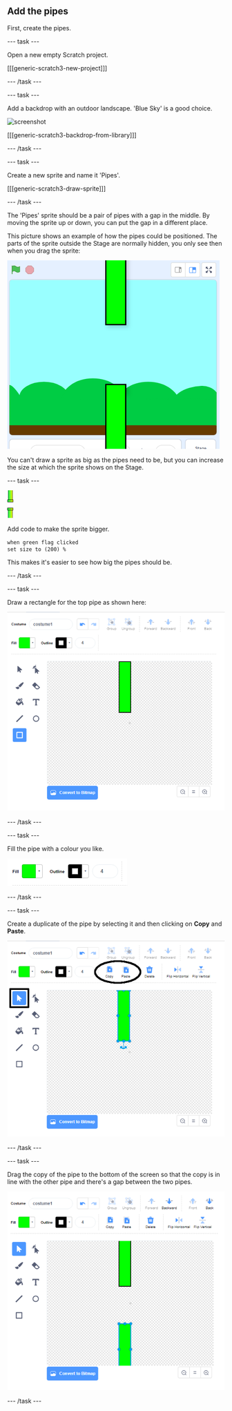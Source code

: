 ## Add the pipes

First, create the pipes.

--- task ---

Open a new empty Scratch project.

[[[generic-scratch3-new-project]]]

--- /task ---

--- task ---

Add a backdrop with an outdoor landscape. 'Blue Sky' is a good choice.

![screenshot](images/flappy-stage.png)

[[[generic-scratch3-backdrop-from-library]]]

--- /task ---

--- task ---

Create a new sprite and name it 'Pipes'.

[[[generic-scratch3-draw-sprite]]]

--- /task ---

The 'Pipes' sprite should be a pair of pipes with a gap in the middle. By moving the sprite up or down, you can put the gap in a different place.

This picture shows an example of how the pipes could be positioned. The parts of the sprite outside the Stage are normally hidden, you only see then when you drag the sprite:

![screenshot](images/flappy-pipes-position.png)

You can't draw a sprite as big as the pipes need to be, but you can increase the size at which the sprite shows on the Stage.

--- task ---

![pipes sprite](images/pipes-sprite.png)

Add code to make the sprite bigger.
```blocks3
when green flag clicked
set size to (200) %
```

This makes it's easier to see how big the pipes should be.

--- /task ---

--- task ---

Draw a rectangle for the top pipe as shown here:

![rectangle for the pipe](images/flappy-pipes-rectangle.png)

--- /task ---

--- task ---

Fill the pipe with a colour you like.

![fill the rectangle](images/flappy-pipes-fill-rectangle.png)

--- /task ---

--- task ---

Create a duplicate of the pipe by selecting it and then clicking on **Copy** and **Paste**.

![copy and paste pipe](images/flappy-pipes-duplicate1-annotated.png)

--- /task ---

--- task ---

Drag the copy of the pipe to the bottom of the screen so that the copy is in line with the other pipe and there's a gap between the two pipes.

![screenshot](images/flappy-pipes-duplicate2.png)

--- /task ---
